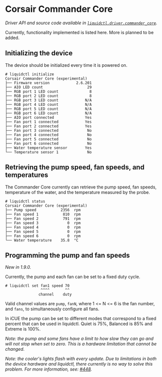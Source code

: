 # Corsair Commander Core
_Driver API and source code available in [`liquidctl.driver.commander_core`](../liquidctl/driver/commander_core.py)._

Currently, functionality implemented is listed here. More is planned to be added.

## Initializing the device

The device should be initialized every time it is powered on.

```
# liquidctl initialize
Corsair Commander Core (experimental)
├── Firmware version            2.6.201  
├── AIO LED count                    29  
├── RGB port 1 LED count              8  
├── RGB port 2 LED count              8  
├── RGB port 3 LED count            N/A  
├── RGB port 4 LED count            N/A  
├── RGB port 5 LED count            N/A  
├── RGB port 6 LED count            N/A  
├── AIO port connected              Yes  
├── Fan port 1 connected            Yes  
├── Fan port 2 connected            Yes  
├── Fan port 3 connected             No  
├── Fan port 4 connected             No  
├── Fan port 5 connected             No  
├── Fan port 6 connected             No  
├── Water temperature sensor        Yes  
└── Temperature sensor 1             No   
```

## Retrieving the pump speed, fan speeds, and temperatures

The Commander Core currently can retrieve the pump speed, fan speeds, temperature of the water, and
the temperature measured by the probe.

```
# liquidctl status
Corsair Commander Core (experimental)
├── Pump speed           2356  rpm
├── Fan speed 1           810  rpm
├── Fan speed 2           791  rpm
├── Fan speed 3             0  rpm
├── Fan speed 4             0  rpm
├── Fan speed 5             0  rpm
├── Fan speed 6             0  rpm
└── Water temperature    35.8  °C
```

## Programming the pump and fan speeds

_New in 1.9.0._  

Currently, the pump and each fan can be set to a fixed duty cycle. 

```
# liquidctl set fan1 speed 70
                ^^^^       ^^
               channel    duty
```

Valid channel values are `pump`, `fanN`, where 1 <= N <= 6 is the fan number, and
`fans`, to simultaneously configure all fans.

In iCUE the pump can be set to different modes that correspond to a fixed percent that can be used in liquidctl.
Quiet is 75%, Balanced is 85% and Extreme is 100%. 

_Note: the pump and some fans have a limit to how slow they can go and will not stop when set to zero.
This is a hardware limitation that cannot be changed._

_Note: the cooler's lights flash with every update.
Due to limitations in both the device hardware and liquidctl, there currently is no way to solve this problem.
For more information, see: [#448]._

[#448]: https://github.com/liquidctl/liquidctl/issues/448
